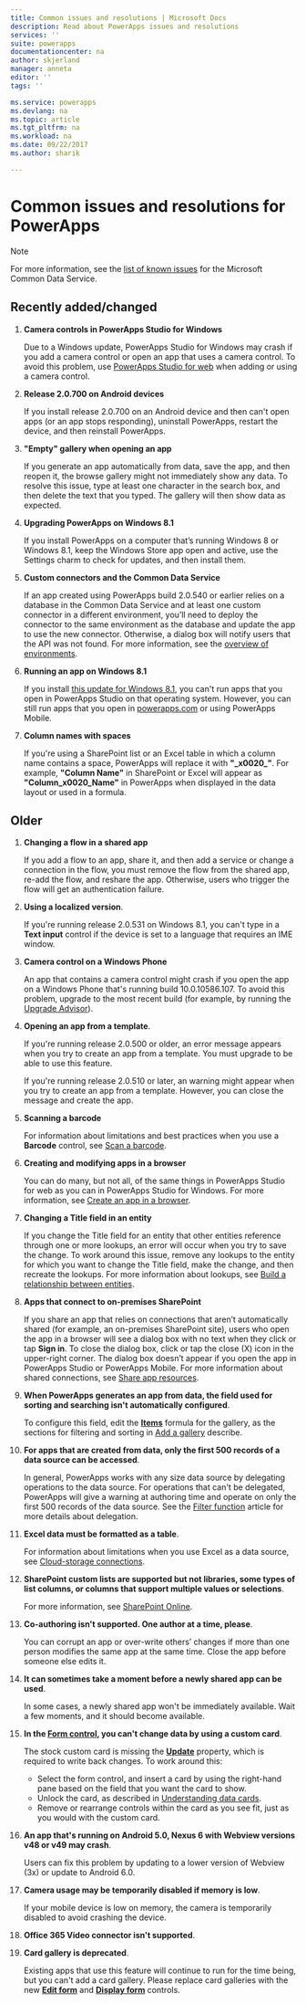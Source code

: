 ```yaml
---
title: Common issues and resolutions | Microsoft Docs
description: Read about PowerApps issues and resolutions
services: ''
suite: powerapps
documentationcenter: na
author: skjerland
manager: anneta
editor: ''
tags: ''

ms.service: powerapps
ms.devlang: na
ms.topic: article
ms.tgt_pltfrm: na
ms.workload: na
ms.date: 09/22/2017
ms.author: sharik

---
```

# Common issues and resolutions for PowerApps
> [!NOTE]
> For more information, see the [list of known issues](https://docs.microsoft.com/en-us/common-data-service/entity-reference/known-issues) for the Microsoft Common Data Service.

## Recently added/changed
1. **Camera controls in PowerApps Studio for Windows**
   
    Due to a Windows update, PowerApps Studio for Windows may crash if you add a camera control or open an app that uses a camera control. To avoid this problem, use [PowerApps Studio for web](create-app-browser.md) when adding or using a camera control.
2. **Release 2.0.700 on Android devices**
   
    If you install release 2.0.700 on an Android device and then can't open apps (or an app stops responding), uninstall PowerApps, restart the device, and then reinstall PowerApps.
3. **"Empty" gallery when opening an app**
   
    If you generate an app automatically from data, save the app, and then reopen it, the browse gallery might not immediately show any data. To resolve this issue, type at least one character in the search box, and then delete the text that you typed. The gallery will then show data as expected.
4. **Upgrading PowerApps on Windows 8.1**
   
    If you install PowerApps on a computer that’s running Windows 8 or Windows 8.1, keep the Windows Store app open and active, use the Settings charm to check for updates, and then install them.
5. **Custom connectors and the Common Data Service**
   
   If an app created using PowerApps build 2.0.540 or earlier relies on a database in the Common Data Service and at least one custom connector in a different environment, you’ll need to deploy the connector to the same environment as the database and update the app to use the new connector. Otherwise, a dialog box will notify users that the API was not found. For more information, see the [overview of environments](environments-overview.md).
6. **Running an app on Windows 8.1**
   
    If you install [this update for Windows 8.1](https://technet.microsoft.com/library/security/ms16-118), you can't run apps that you open in PowerApps Studio on that operating system. However, you can still run apps that you open in  [powerapps.com](https://web.powerapps.com) or using PowerApps Mobile.
7. **Column names with spaces**
   
    If you're using a SharePoint list or an Excel table in which a column name contains a space, PowerApps will replace it with **"\_x0020\_"**. For example, **"Column Name"** in SharePoint or Excel will appear as **"Column_x0020_Name"** in PowerApps when displayed in the data layout or used in a formula.

## Older
1. **Changing a flow in a shared app**
   
    If you add a flow to an app, share it, and then add a service or change a connection in the flow, you must remove the flow from the shared app, re-add the flow, and reshare the app. Otherwise, users who trigger the flow will get an authentication failure.
2. **Using a localized version**.
   
    If you're running release 2.0.531 on Windows 8.1, you can't type in a **Text input** control if the device is set to a language that requires an IME window.
3. **Camera control on a Windows Phone**
   
    An app that contains a camera control might crash if you open the app on a Windows Phone that's running build 10.0.10586.107. To avoid this problem, upgrade to the most recent build (for example, by running the [Upgrade Advisor](https://www.microsoft.com/store/p/upgrade-advisor/9nblggh0f5g4)).
4. **Opening an app from a template**.
   
    If you're running release 2.0.500 or older, an error message appears when you try to create an app from a template. You must upgrade to be able to use this feature.
   
    If you're running release 2.0.510 or later, an warning might appear when you try to create an app from a template. However, you can close the message and create the app.
5. **Scanning a barcode**
   
    For information about limitations and best practices when you use a **Barcode** control, see [Scan a barcode](scan-barcode.md).
6. **Creating and modifying apps in a browser**
   
    You can do many, but not all, of the same things in PowerApps Studio for web as you can in PowerApps Studio for Windows. For more information, see [Create an app in a browser](create-app-browser.md).
7. **Changing a Title field in an entity**
   
    If you change the Title field for an entity that other entities reference through one or more lookups, an error will occur when you try to save the change. To work around this issue, remove any lookups to the entity for which you want to change the Title field, make the change, and then recreate the lookups. For more information about lookups, see [Build a relationship between entities](data-platform-entity-lookup.md).
8. **Apps that connect to on-premises SharePoint**
   
    If you share an app that relies on connections that aren’t automatically shared (for example, an on-premises SharePoint site), users who open the app in a browser will see a dialog box with no text when they click or tap **Sign in**. To close the dialog box, click or tap the close (X) icon in the upper-right corner. The dialog box doesn’t appear if you open the app in PowerApps Studio or PowerApps Mobile. For more information about shared connections, see [Share app resources](share-app-resources.md).
9. **When PowerApps generates an app from data, the field used for sorting and searching isn't automatically configured**.
   
   To configure this field, edit the **[Items](controls/properties-core.md)** formula for the gallery, as the sections for filtering and sorting in [Add a gallery](add-gallery.md) describe.
10. **For apps that are created from data, only the first 500 records of a data source can be accessed**.
    
     In general, PowerApps works with any size data source by delegating operations to the data source. For operations that can't be delegated, PowerApps will give a warning at authoring time and operate on only the first 500 records of the data source.  See the [Filter function](functions/function-filter-lookup.md) article for more details about delegation.  
11. **Excel data must be formatted as a table**.
    
     For information about limitations when you use Excel as a data source, see [Cloud-storage connections](connections/cloud-storage-blob-connections.md#known-limitations).
12. **SharePoint custom lists are supported but not libraries, some types of list columns, or columns that support multiple values or selections**.
    
     For more information, see [SharePoint Online](connections/connection-sharepoint-online.md#known-issues).
13. **Co-authoring isn't supported. One author at a time, please**.
    
     You can corrupt an app or over-write others’ changes if more than one person modifies the same app at the same time. Close the app before someone else edits it.
14. **It can sometimes take a moment before a newly shared app can be used**.
    
     In some cases, a newly shared app won't be immediately available. Wait a few moments, and it should become available.
15. **In the [Form control](controls/control-form-detail.md), you can't change data by using a custom card**.
    
     The stock custom card is missing the **[Update](controls/control-card.md)** property, which is required to write back changes. To work around this:
    
    * Select the form control, and insert a card by using the right-hand pane based on the field that you want the card to show.  
    * Unlock the card, as described in [Understanding data cards](working-with-cards.md#unlock-a-card).
    * Remove or rearrange controls within the card as you see fit, just as you would with the custom card.   
16. **An app that's running on Android 5.0, Nexus 6 with Webview versions v48 or v49 may crash**.
    
     Users can fix this problem by updating to a lower version of Webview (3x) or update to Android 6.0.
17. **Camera usage may be temporarily disabled if memory is low**.
    
     If your mobile device is low on memory, the camera is temporarily disabled to avoid crashing the device.
18. **Office 365 Video connector isn't supported**.
19. **Card gallery is deprecated**.
    
     Existing apps that use this feature will continue to run for the time being, but you can't add a card gallery. Please replace card galleries with the new **[Edit form](controls/control-form-detail.md)** and **[Display form](controls/control-form-detail.md)** controls.


